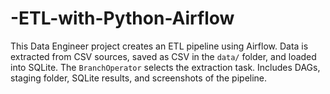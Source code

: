 # -ETL-with-Python-Airflow
This Data Engineer project creates an ETL pipeline using Airflow. Data is extracted from CSV sources, saved as CSV in the `data/` folder, and loaded into SQLite. The `BranchOperator` selects the extraction task. Includes DAGs, staging folder, SQLite results, and screenshots of the pipeline.
